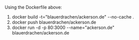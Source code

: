 Using the Dockerfile above:
1. docker build -t="blauerdrachen/ackerson.de" --no-cache .
2. docker push blauerdrachen/ackerson.de
3. docker run -d -p 80:3000 --name="ackerson.de" blauerdrachen/ackerson.de
